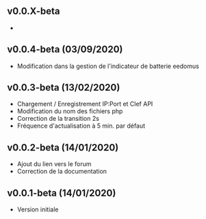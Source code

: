 ## v0.0.X-beta

* 

## v0.0.4-beta (03/09/2020)

* Modification dans la gestion de l'indicateur de batterie eedomus

## v0.0.3-beta (13/02/2020)

* Chargement / Enregistrement IP:Port et Clef API
* Modification du nom des fichiers php
* Correction de la transition 2s
* Fréquence d'actualisation à 5 min. par défaut

## v0.0.2-beta (14/01/2020)

* Ajout du lien vers le forum
* Correction de la documentation

## v0.0.1-beta (14/01/2020)

* Version initiale
